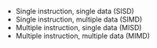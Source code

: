 
- Single instruction, single data (SISD)
- Single instruction, multiple data (SIMD)
- Multiple instruction, single data (MISD)
- Multiple instruction, multiple data (MIMD)
